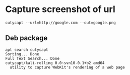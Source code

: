# Capture screenshot of url

`cutycapt --url=http://google.com --out=google.png`

## Deb package
```
apt search cutycapt
Sorting... Done
Full Text Search... Done
cutycapt/kali-rolling 0.0~svn10-0.1+b2 amd64
  utility to capture WebKit's rendering of a web page
```
